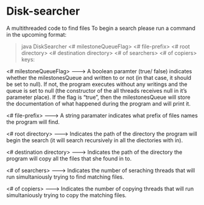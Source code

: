 # Disk-searcher
A multithreaded code to find files
To begin a search please run a command in the upcoming format:
>java DiskSearcher <# milestoneQueueFlag> <# file-prefix> <# root directory> <# destination directory> <# of searchers> <# of copiers> 
keys:
                                                                                                                                                 
  <# milestoneQueueFlag> ---> A boolean paramter (true/ false) indicates whether the milestonesQueue and written to or not 
  (in that case, it should be set  to null). 
  If not, the  program executes without any writings and the queue is set to null (the constructor of the all threads receives null in 
  it’s parameter place).
  If the flag is “true”, then the milestonesQueue will store the documentation of what happened during the program and will print it.

  <# file-prefix> ---> A string paramater indicates what prefix of files names the program will find.
  
  <# root directory> ---> Indicates the path of the directory the program will begin the search (it will search recursively in all the diectories with in).
 
  <# destination directory> ---> Indicates the path of the directory the program will copy all the files that she found in to.
  
  <# of searchers> ---> Indicates the number of seraching threads that will run simultaniously trying to find matching files.

  <# of copiers> ---> Indicates the number of copying threads that will run simultaniously trying to copy the matching files.
